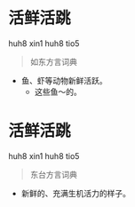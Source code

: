 # 活鲜活跳
huh8 xin1 huh8 tio5
> 如东方言词典
- 鱼、虾等动物新鲜活跃。
  - 这些鱼～的。

# 活鲜活跳
huh8 xin1 huh8 tio5
> 东台方言词典
- 新鲜的、充满生机活力的样子。
